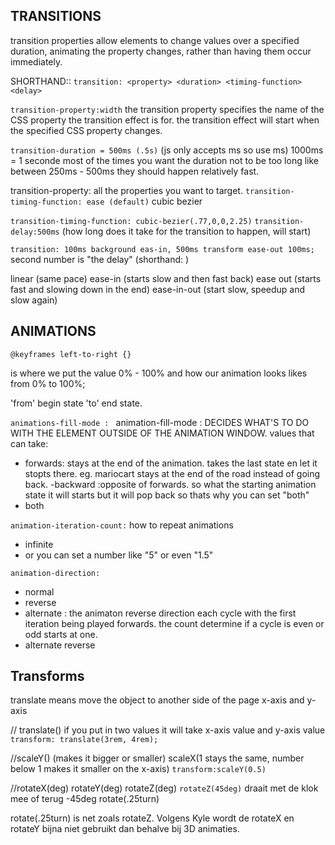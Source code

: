 ## TRANSITIONS


transition properties allow elements to change values over a specified duration, animating the property changes, rather than having them occur immediately.

SHORTHAND::
`transition: <property> <duration> <timing-function> <delay>`


`transition-property:width` 
the transition property specifies the name of the CSS property the transition effect is for. the transition effect will start when the specified CSS property changes. 

`transition-duration = 500ms (.5s)` (js only accepts ms so use ms)
1000ms = 1 seconde
most of the times you want the duration not to be too long  like between 250ms - 500ms
they should happen relatively fast.

transition-property: all the properties you want to target.
`transition-timing-function: ease (default)` cubic bezier

`transition-timing-function: cubic-bezier(.77,0,0,2.25)`
`transition-delay:500ms`
(how long does it take for the transition to happen, will start)


`transition: 100ms background eas-in, 500ms transform ease-out 100ms;`
second number is "the delay" 
(shorthand: )

linear (same pace)
ease-in (starts slow and then fast back)
ease out (starts fast and slowing down in the end)
ease-in-out (start slow, speedup and slow again)

## ANIMATIONS

`@keyframes left-to-right {}`

is where we put the value 0% - 100% and how our animation looks likes
from 0% to 100%; 

'from' begin state
'to' end state.


`animations-fill-mode : `
animation-fill-mode : DECIDES WHAT'S TO DO WITH THE ELEMENT OUTSIDE OF THE ANIMATION WINDOW. 
values that can take: 
- forwards: stays at the end of the animation. takes the last state en let it stopts there. eg. mariocart stays at the end of the road instead of going back.
-backward :opposite of forwards. so what the starting animation state it will starts but it will pop back so thats why you can set "both" 
- both

`animation-iteration-count:`
how to repeat animations
- infinite
- or you can set a number like "5" or even "1.5"  

`animation-direction:`

- normal
- reverse
- alternate : the animaton reverse direction each cycle with the first iteration being played forwards. the count determine if a cycle is even or odd starts at one.
- alternate reverse






## Transforms
translate means move the object to another side of the page
x-axis and y-axis

// translate() if you put in two values it will take x-axis value and y-axis value
`transform: translate(3rem, 4rem);`

//scaleY() (makes it bigger or smaller) scaleX(1 stays the same, number below 1 makes it smaller on the x-axis)
`transform:scaleY(0.5)`

//rotateX(deg) rotateY(deg) rotateZ(deg)
`rotateZ(45deg)` draait met de klok mee of terug -45deg
rotate(.25turn)

rotate(.25turn) is net zoals rotateZ. Volgens Kyle wordt de rotateX en rotateY bijna niet gebruikt dan behalve bij 3D animaties. 













